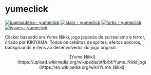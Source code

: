 # yumeclick
[![juanmadeira - yumeclick](https://img.shields.io/static/v1?label=juanmadeira&message=yumeclick&color=blue&logo=github)](https://github.com/juanmadeira/yumeclick "Go to GitHub repo")
[![stars - yumeclick](https://img.shields.io/github/stars/juanmadeira/yumeclick?style=social)](https://github.com/juanmadeira/yumeclick)
[![forks - yumeclick](https://img.shields.io/github/forks/juanmadeira/yumeclick?style=social)](https://github.com/juanmadeira/yumeclick)
[![issues - yumeclick](https://img.shields.io/github/issues/juanmadeira/yumeclick)](https://github.com/juanmadeira/yumeclick/issues)

Clicker baseado em Yume Nikki, jogo japonês de surrealismo e terror, criado por KIKIYAMA. Todos os créditos de sprites, efeitos sonoros, backgrounds e itens ao desenvolvedor do jogo original.

<div align="center">
    ![Yume Nikki](https://upload.wikimedia.org/wikipedia/pt/b/bf/Yume_Nikki.jpg)(https://en.wikipedia.org/wiki/Yume_Nikki)
</div>
